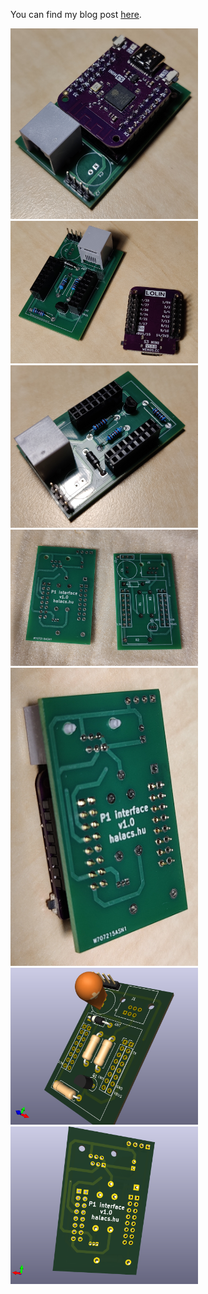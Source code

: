 You can find my blog post [here](https://www.halacs.hu/electric-meter-reading).

<img src="pictures/pcb_real_5.jpg" alt="image" width="300" height="auto">
<img src="pictures/pcb_real_4.jpg" alt="image" width="300" height="auto">

<img src="pictures/pcb_real_3.jpg" alt="image" width="300" height="auto">
<img src="pictures/pcb_real_1.jpg" alt="image" width="300" height="auto">

<img src="pictures/pcb_real_2.jpg" alt="image" width="300" height="auto">

<img src="pictures/pcb_front.png" alt="image" width="300" height="auto">
<img src="pictures/pcb_back.png" alt="image" width="300" height="auto">

